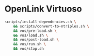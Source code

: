 
# OpenLink Virtuoso

```bash
scripts/install-dependencies.sh \
    && scripts/convert-to-ntriples.sh \
    && vos/pre-load.sh \
    && vos/load.sh \
    && vos/post-load.sh \
    && vos/run.sh \
    && vos/stop.sh
```
